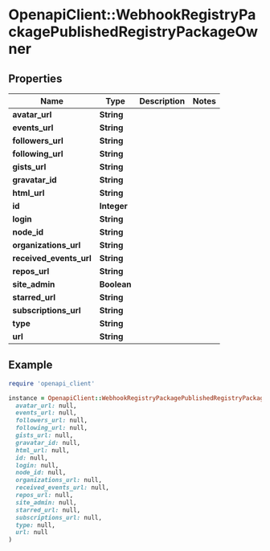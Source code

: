 # OpenapiClient::WebhookRegistryPackagePublishedRegistryPackageOwner

## Properties

| Name | Type | Description | Notes |
| ---- | ---- | ----------- | ----- |
| **avatar_url** | **String** |  |  |
| **events_url** | **String** |  |  |
| **followers_url** | **String** |  |  |
| **following_url** | **String** |  |  |
| **gists_url** | **String** |  |  |
| **gravatar_id** | **String** |  |  |
| **html_url** | **String** |  |  |
| **id** | **Integer** |  |  |
| **login** | **String** |  |  |
| **node_id** | **String** |  |  |
| **organizations_url** | **String** |  |  |
| **received_events_url** | **String** |  |  |
| **repos_url** | **String** |  |  |
| **site_admin** | **Boolean** |  |  |
| **starred_url** | **String** |  |  |
| **subscriptions_url** | **String** |  |  |
| **type** | **String** |  |  |
| **url** | **String** |  |  |

## Example

```ruby
require 'openapi_client'

instance = OpenapiClient::WebhookRegistryPackagePublishedRegistryPackageOwner.new(
  avatar_url: null,
  events_url: null,
  followers_url: null,
  following_url: null,
  gists_url: null,
  gravatar_id: null,
  html_url: null,
  id: null,
  login: null,
  node_id: null,
  organizations_url: null,
  received_events_url: null,
  repos_url: null,
  site_admin: null,
  starred_url: null,
  subscriptions_url: null,
  type: null,
  url: null
)
```

